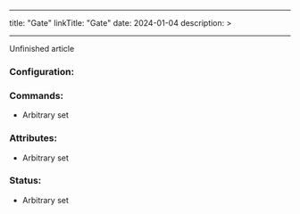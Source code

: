 
---
title: "Gate"
linkTitle: "Gate"
date: 2024-01-04
description: >
  
---

Unfinished article

### Configuration:


### Commands:
* Arbitrary set

### Attributes:
* Arbitrary set

### Status:
* Arbitrary set
